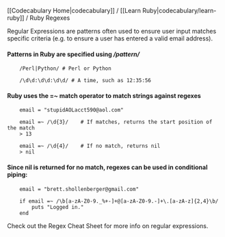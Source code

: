 [[Codecabulary Home|codecabulary]] / [[Learn Ruby|codecabulary/learn-ruby]] / Ruby Regexes

<!-- ---title: Ruby Regexes -->

Regular Expressions are patterns often used to ensure user input matches specific criteria (e.g. to ensure a user has entered a valid email address). 

#### Patterns in Ruby are specified using _/pattern/_

		/Perl|Python/ # Perl or Python
		
		/\d\d:\d\d:\d\d/ # A time, such as 12:35:56

#### Ruby uses the =~ match operator to match strings against regexes

		email = "stupidAOLacct590@aol.com"
		
		email =~ /\d{3}/ 	# If matches, returns the start position of the match
		> 13
		
		email =~ /\d{4}/ 	# If no match, returns nil
		> nil
		
#### Since nil is returned for no match, regexes can be used in conditional piping:

		email = "brett.shollenberger@gmail.com"
		
		if email =~ /\b[a-zA-Z0-9._%+-]+@[a-zA-Z0-9.-]+\.[a-zA-z]{2,4}\b/ 
			puts "Logged in."
		end
		
Check out the Regex Cheat Sheet for more info on regular expressions. 
